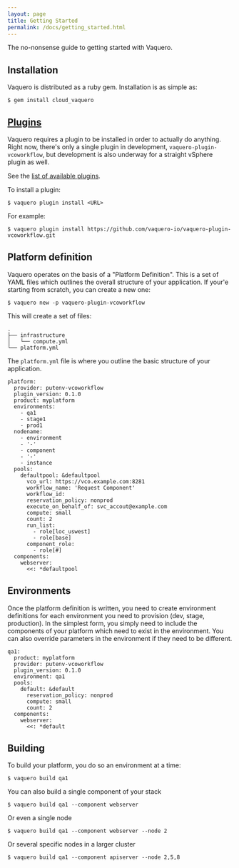 ```yaml
---
layout: page
title: Getting Started
permalink: /docs/getting_started.html
---
```


The no-nonsense guide to getting started with Vaquero.

## Installation
Vaquero is distributed as a ruby gem. Installation is as simple as:

    $ gem install cloud_vaquero

## [Plugins](plugins.html)
Vaquero requires a plugin to be installed in order to actually do anything. Right now, there's only a single plugin in development, `vaquero-plugin-vcoworkflow`, but development is also underway for a straight vSphere plugin as well.

See the [list of available plugins](plugins.html).

To install a plugin:

    $ vaquero plugin install <URL>

For example:

    $ vaquero plugin install https://github.com/vaquero-io/vaquero-plugin-vcoworkflow.git

## Platform definition

Vaquero operates on the basis of a "Platform Definition". This is a set of YAML files which outlines the overall structure of your application. If your'e starting from scratch, you can create a new one:

    $ vaquero new -p vaquero-plugin-vcoworkflow

This will create a set of files:

    .
    ├── infrastructure
    │   └── compute.yml
    └── platform.yml

The `platform.yml` file is where you outline the basic structure of your application.

    platform:
      provider: putenv-vcoworkflow
      plugin_version: 0.1.0
      product: myplatform
      environments:
        - qa1
        - stage1
        - prod1
      nodename:
        - environment
        - '-'
        - component
        - '-'
        - instance
      pools:
        defaultpool: &defaultpool
          vco_url: https://vco.example.com:8281
          workflow_name: 'Request Component'
          workflow_id:
          reservation_policy: nonprod
          execute_on_behalf_of: svc_accout@example.com
          compute: small
          count: 2
          run_list:
            - role[loc_uswest]
            - role[base]
          component_role:
            - role[#]
      components:
        webserver:
          <<: *defaultpool

## Environments

Once the platform definition is written, you need to create environment definitions for each environment you need to provision (dev, stage, production). In the simplest form, you simply need to include the components of your platform which need to exist in the environment. You can also override parameters in the environment if they need to be different.

    qa1:
      product: myplatform
      provider: putenv-vcoworkflow
      plugin_version: 0.1.0
      environment: qa1
      pools:
        default: &default
          reservation_policy: nonprod
          compute: small
          count: 2
      components:
        webserver:
          <<: *default

## Building

To build your platform, you do so an environment at a time:

    $ vaquero build qa1

You can also build a single component of your stack

    $ vaquero build qa1 --component webserver

Or even a single node

    $ vaquero build qa1 --component webserver --node 2

Or several specific nodes in a larger cluster

    $ vaquero build qa1 --component apiserver --node 2,5,8
